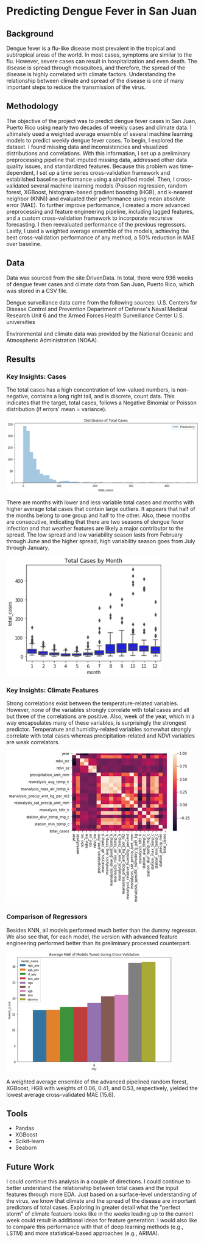 # Predicting Dengue Fever in San Juan

## Background
Dengue fever is a flu-like disease most prevalent in the tropical and subtropical areas of the world. In most cases, symptoms are similar to the flu. However, severe cases can result in hospitalization and even death. The disease is spread through mosquitoes, and therefore, the spread of the disease is highly correlated with climate factors. Understanding the relationship between climate and spread of the disease is one of many important steps to reduce the transmission of the virus.

## Methodology
The objective of the project was to predict dengue fever cases in San Juan, Puerto Rico using nearly two decades of weekly cases and climate data. I ultimately used a weighted average ensemble of several machine learning models to predict weekly dengue fever cases.
To begin, I explored the dataset. I found missing data and inconsistencies and visualized distributions and correlations. With this information, I set up a preliminary preprocessing pipeline that imputed missing data, addressed other data quality issues, and standardized features. 
Because this problem was time-dependent, I set up a time series cross-validation framework and established baseline performance using a simplified model. Then, I cross-validated several machine learning models (Poisson regression, random forest, XGBoost, histogram-based gradient boosting (HGB), and k-nearest neighbor (KNN)) and evaluated their performance using mean absolute error (MAE). 
To further improve performance, I created a more advanced preprocessing and feature engineering pipeline, including lagged features, and a custom cross-validation framework to incorporate recursive forecasting. I then reevaluated performance of the previous regressors. Lastly, I used a weighted average ensemble of the models, achieving the best cross-validation performance of any method, a 50% reduction in MAE over baseline. 

## Data
Data was sourced from the site DrivenData. In total, there were 936 weeks of dengue fever cases and climate data from San Juan, Puerto Rico, which was stored in a CSV file. 

Dengue surveillance data came from the following sources:
U.S. Centers for Disease Control and Prevention
Department of Defense's Naval Medical Research Unit 6 and the Armed Forces Health Surveillance Center
U.S. universities

Environmental and climate data was provided by the National Oceanic and Atmospheric Administration (NOAA). 

## Results

### Key Insights: Cases
The total cases has a high concentration of low-valued numbers, is non-negative, contains a long right tail, and is discrete, count data. This indicates that the target, total cases, follows a Negative Binomial or Poisson distribution (if errors' mean = variance). 

![picture alt](https://github.com/eeorenstein/Dengue_Fever_Prediction/blob/main/cases_distribution.png)

There are months with lower and less variable total cases and months with higher average total cases that contain large outliers. It appears that half of the months belong to one group and half to the other. Also, these months are consecutive, indicating that there are two seasons of dengue fever infection and that weather features are likely a major contributor to the spread. The low spread and low variability season lasts from February through June and the higher spread, high variability season goes from July through January.

![picture alt](https://github.com/eeorenstein/Dengue_Fever_Prediction/blob/main/cases_by_month.png)

### Key Insights: Climate Features
Strong correlations exist between the temperature-related variables. However, none of the variables strongly correlate with total cases and all but three of the correlations are positive. Also, week of the year, which in a way encapsulates many of these variables, is surprisingly the strongest predictor. Temperature and humidity-related variables somewhat strongly correlate with total cases whereas precipitation-related and NDVI variables are weak correlators. 

![picture alt](https://github.com/eeorenstein/Dengue_Fever_Prediction/blob/main/features_heatmap.png)

### Comparison of Regressors
Besides KNN, all models performed much better than the dummy regressor. We also see that, for each model, the version with advanced feature engineering performed better than its preliminary processed counterpart. 

![picture alt](https://github.com/eeorenstein/Dengue_Fever_Prediction/blob/main/models_mae.png)

A weighted average ensemble of the advanced pipelined random forest, XGBoost, HGB with weights of 0.06, 0.41, and 0.53, respectively, yielded the lowest average cross-validated MAE (15.6). 

## Tools
* Pandas
* XGBoost
* Scikit-learn
* Seaborn

## Future Work
I could continue this analysis in a couple of directions. I could continue to better understand the relationship between total cases and the input features through more EDA. Just based on a surface-level understanding of the virus, we know that climate and the spread of the disease are important predictors of total cases. Exploring in greater detail what the "perfect storm" of climate featuers looks like in the weeks leading up to the current week could result in additional ideas for feature generation. I would also like to compare this performance with that of deep learning methods (e.g., LSTM) and more statistical-based approaches (e.g., ARIMA). 
